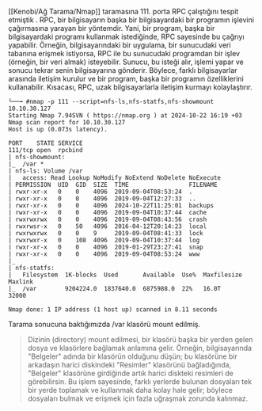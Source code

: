 
[[Kenobi/Ağ Tarama/Nmap]] taramasına 111. porta RPC çalıştığını tespit etmiştik . RPC, bir bilgisayarın başka bir bilgisayardaki bir programın işlevini çağırmasına yarayan bir yöntemdir. Yani, bir program, başka bir bilgisayardaki programı kullanmak istediğinde, RPC sayesinde bu çağrıyı yapabilir. Örneğin, bilgisayarındaki bir uygulama, bir sunucudaki veri tabanına erişmek istiyorsa, RPC ile bu sunucudaki programdan bir işlev (örneğin, bir veri almak) isteyebilir. Sunucu, bu isteği alır, işlemi yapar ve sonucu tekrar senin bilgisayarına gönderir. Böylece, farklı bilgisayarlar arasında iletişim kurulur ve bir program, başka bir programın özelliklerini kullanabilir. Kısacası, RPC, uzak bilgisayarlarla iletişim kurmayı kolaylaştırır.

```
└──╼ #nmap -p 111 --script=nfs-ls,nfs-statfs,nfs-showmount 10.10.30.127
Starting Nmap 7.94SVN ( https://nmap.org ) at 2024-10-22 16:19 +03
Nmap scan report for 10.10.30.127
Host is up (0.073s latency).

PORT    STATE SERVICE
111/tcp open  rpcbind
| nfs-showmount: 
|_  /var *
| nfs-ls: Volume /var
|   access: Read Lookup NoModify NoExtend NoDelete NoExecute
| PERMISSION  UID  GID  SIZE  TIME                 FILENAME
| rwxr-xr-x   0    0    4096  2019-09-04T08:53:24  .
| rwxr-xr-x   0    0    4096  2019-09-04T12:27:33  ..
| rwxr-xr-x   0    0    4096  2024-10-22T11:25:01  backups
| rwxr-xr-x   0    0    4096  2019-09-04T10:37:44  cache
| rwxrwxrwx   0    0    4096  2019-09-04T08:43:56  crash
| rwxrwsr-x   0    50   4096  2016-04-12T20:14:23  local
| rwxrwxrwx   0    0    9     2019-09-04T08:41:33  lock
| rwxrwxr-x   0    108  4096  2019-09-04T10:37:44  log
| rwxr-xr-x   0    0    4096  2019-01-29T23:27:41  snap
| rwxr-xr-x   0    0    4096  2019-09-04T08:53:24  www
|_
| nfs-statfs: 
|   Filesystem  1K-blocks  Used       Available  Use%  Maxfilesize  Maxlink
|_  /var        9204224.0  1837640.0  6875988.0  22%   16.0T        32000

Nmap done: 1 IP address (1 host up) scanned in 8.11 seconds
```

Tarama sonucuna baktığımızda /var klasörü mount edilmiş.


>Dizinin (directory) mount edilmesi, bir klasörü başka bir yerden gelen dosya ve klasörlere bağlamak anlamına gelir. Örneğin, bilgisayarında "Belgeler" adında bir klasörün olduğunu düşün; bu klasörüne bir arkadaşın harici diskindeki "Resimler" klasörünü bağladığında, "Belgeler" klasörüne girdiğinde artık harici diskteki resimleri de görebilirsin. Bu işlem sayesinde, farklı yerlerde bulunan dosyaları tek bir yerde toplamak ve kullanmak daha kolay hale gelir; böylece dosyaları bulmak ve erişmek için fazla uğraşmak zorunda kalınmaz.